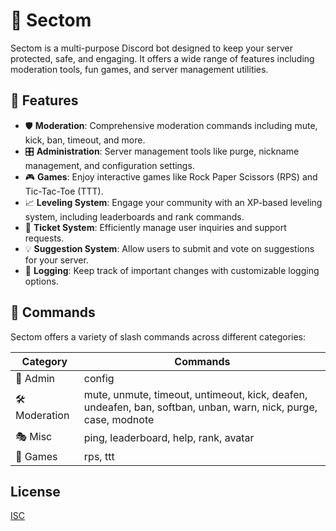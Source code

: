 
# 🤖 Sectom

Sectom is a multi-purpose Discord bot designed to keep your server protected, safe, and engaging. It offers a wide range of features including moderation tools, fun games, and server management utilities.

## 🌟 Features

- 🛡️ **Moderation**: Comprehensive moderation commands including mute, kick, ban, timeout, and more.
- 🎛️ **Administration**: Server management tools like purge, nickname management, and configuration settings.
- 🎮 **Games**: Enjoy interactive games like Rock Paper Scissors (RPS) and Tic-Tac-Toe (TTT).
- 📈 **Leveling System**: Engage your community with an XP-based leveling system, including leaderboards and rank commands.
- 🎫 **Ticket System**: Efficiently manage user inquiries and support requests.
- 💡 **Suggestion System**: Allow users to submit and vote on suggestions for your server.
- 📝 **Logging**: Keep track of important changes with customizable logging options.

## 🔧 Commands

Sectom offers a variety of slash commands across different categories:

| Category   | Commands |
|------------|----------|
| 🔑 Admin      | config |
| 🛠️ Moderation | mute, unmute, timeout, untimeout, kick, deafen, undeafen, ban, softban, unban, warn, nick, purge, case, modnote |
| 🎭 Misc       | ping, leaderboard, help, rank, avatar |
| 🎲 Games      | rps, ttt |

## License

[ISC](https://choosealicense.com/licenses/isc/)

